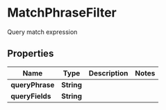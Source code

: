 

# MatchPhraseFilter

Query match expression

## Properties

| Name | Type | Description | Notes |
|------------ | ------------- | ------------- | -------------|
|**queryPhrase** | **String** |  |  |
|**queryFields** | **String** |  |  |




